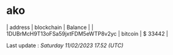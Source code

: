 # ako

| address | blockchain | Balance |
| 1DUBrMcH9T13oFSa59jxtFDM5eWTP8v2yc | bitcoin | $ 33442 | 

Last update : _Saturday 11/02/2023 17.52 (UTC)_ 

